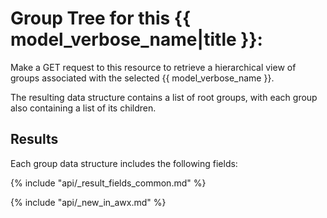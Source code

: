 # Group Tree for this {{ model_verbose_name|title }}:

Make a GET request to this resource to retrieve a hierarchical view of groups
associated with the selected {{ model_verbose_name }}.

The resulting data structure contains a list of root groups, with each group
also containing a list of its children.

## Results

Each group data structure includes the following fields:

{% include "api/_result_fields_common.md" %}

{% include "api/_new_in_awx.md" %}
